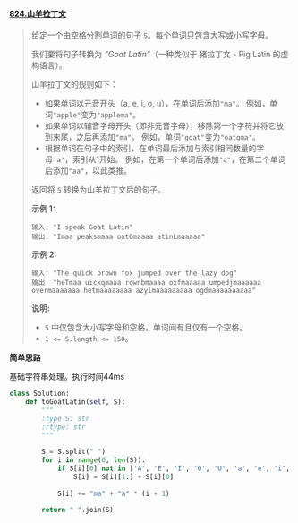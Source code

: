#### [824.山羊拉丁文](https://leetcode-cn.com/problems/goat-latin/)

> 给定一个由空格分割单词的句子 `S`。每个单词只包含大写或小写字母。
>
> 我们要将句子转换为 *“Goat Latin”*（一种类似于 猪拉丁文 - Pig Latin 的虚构语言）。
>
> 山羊拉丁文的规则如下：
>
> - 如果单词以元音开头（a, e, i, o, u），在单词后添加`"ma"`。
>   例如，单词`"apple"`变为`"applema"`。
> - 如果单词以辅音字母开头（即非元音字母），移除第一个字符并将它放到末尾，之后再添加`"ma"`。
>   例如，单词`"goat"`变为`"oatgma"`。
> - 根据单词在句子中的索引，在单词最后添加与索引相同数量的字母`'a'`，索引从1开始。
>   例如，在第一个单词后添加`"a"`，在第二个单词后添加`"aa"`，以此类推。
>
> 返回将 `S` 转换为山羊拉丁文后的句子。
>
> **示例 1:**
>
> ```
> 输入: "I speak Goat Latin"
> 输出: "Imaa peaksmaaa oatGmaaaa atinLmaaaaa"
> ```
>
> **示例 2:**
>
> ```
> 输入: "The quick brown fox jumped over the lazy dog"
> 输出: "heTmaa uickqmaaa rownbmaaaa oxfmaaaaa umpedjmaaaaaa overmaaaaaaa hetmaaaaaaaa azylmaaaaaaaaa ogdmaaaaaaaaaa"
> ```
>
> **说明:**
>
> - `S` 中仅包含大小写字母和空格。单词间有且仅有一个空格。
> - `1 <= S.length <= 150`。

**简单思路**

基础字符串处理。执行时间44ms

```python
class Solution:
    def toGoatLatin(self, S):
        """
        :type S: str
        :rtype: str
        """
        
        S = S.split(" ")
        for i in range(0, len(S)):
            if S[i][0] not in ['A', 'E', 'I', 'O', 'U', 'a', 'e', 'i', 'o', 'u']:
                S[i] = S[i][1:] + S[i][0]
                
            S[i] += "ma" + "a" * (i + 1)
        
        return " ".join(S)
```

